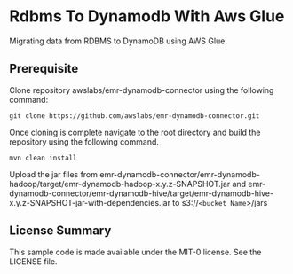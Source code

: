
# Rdbms To Dynamodb With Aws Glue

Migrating data from RDBMS to DynamoDB using AWS Glue.

## Prerequisite

Clone repository awslabs/emr-dynamodb-connector using the following command:
```
git clone https://github.com/awslabs/emr-dynamodb-connector.git
```

Once cloning is complete navigate to the root directory and build the repository using the following command.
```
mvn clean install
```

Upload the jar files from emr-dynamodb-connector/emr-dynamodb-hadoop/target/emr-dynamodb-hadoop-x.y.z-SNAPSHOT.jar and emr-dynamodb-connector/emr-dynamodb-hive/target/emr-dynamodb-hive-x.y.z-SNAPSHOT-jar-with-dependencies.jar to s3://`<bucket Name`>/jars

## License Summary

This sample code is made available under the MIT-0 license. See the LICENSE file.
